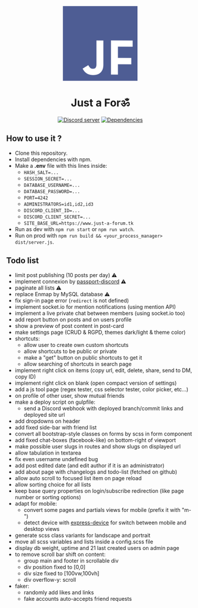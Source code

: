 <div align="center">
    <a href="https://just-a-forum.tk"><img src="./brand/logo_dark-blurple-white.png" width="200" alt="just-a-forum-logo" /></a>
    <h1> Just a Forॐ </h1>
  <p>
    <a href="https://discord.gg/3vC2XWK">
      <img src="https://img.shields.io/discord/507389389098188820?color=7289da&logo=discord&logoColor=white" alt="Discord server" /></a>
    <a href="https://david-dm.org/CamilleAbella/just-a-forum">
      <img src="https://img.shields.io/david/CamilleAbella/just-a-forum.svg?maxAge=3600" alt="Dependencies" /></a>
  </p>
</div>

## How to use it ?

- Clone this repository.
- Install dependencies with npm.
- Make a **.env** file with this lines inside:
    - `HASH_SALT=...`
    - `SESSION_SECRET=...`
    - `DATABASE_USERNAME=...`
    - `DATABASE_PASSWORD=...`
    - `PORT=4242`
    - `ADMINISTRATORS=id1,id2,id3`
    - `DISCORD_CLIENT_ID=...`
    - `DISCORD_CLIENT_SECRET=...`
    - `SITE_BASE_URL=https://www.just-a-forum.tk`
- Run as dev with `npm run start` or `npm run watch`.
- Run on prod with `npm run build && <your_process_manager> dist/server.js`.

## Todo list

- limit post publishing (10 posts per day) ⚠️
- implement connexion by [passport-discord](https://www.npmjs.com/package/passport-discord) ⚠️
- paginate all lists ⚠️
- replace Enmap by MySQL database ⚠️
- fix sign-in page error (`redirect` is not defined)
- implement socket.io for mention notifications (using mention API)
- implement a live private chat between members (using socket.io too)
- add report button on posts and on users profile
- show a preview of post content in post-card
- make settings page (CRUD & RGPD, themes dark/light & theme color)
- shortcuts:
    - allow user to create own custom shortcuts
    - allow shortcuts to be public or private
    - make a "get" button on public shortcuts to get it
    - allow searching of shortcuts in search page
- implement right click on items (copy url, edit, delete, share, send to DM, copy ID)
- implement right click on blank (open compact version of settings)
- add a js tool page (regex tester, css selector tester, color picker, etc...)
- on profile of other user, show mutual friends
- make a deploy script on gulpfile:
    - send a Discord webhook with deployed branch/commit links and deployed site url
- add dropdowns on header
- add fixed side-bar with friend list
- convert all bootstrap-style classes on forms by scss in form component
- add fixed chat-boxes (facebook-like) on bottom-right of viewport
- make possible user slugs in routes and show slugs on displayed url
- allow tabulation in textarea
- fix even username undefined bug
- add post edited date (and edit author if it is an administrator)
- add about page with changelogs and todo-list (fetched on github)
- allow auto scroll to focused list item on page reload
- allow sorting choice for all lists
- keep base query properties on login/subscribe redirection (like page number or sorting options)
- adapt for mobile:
    - convert some pages and partials views for mobile (prefix it with "m-")
    - detect device with [express-device](https://www.npmjs.com/package/express-device) for switch between mobile and desktop views
- generate scss class variants for landscape and portrait
- move all scss variables and lists inside a config.scss file
- display db weight, uptime and 21 last created users on admin page
- to remove scroll bar shift on content:
    - group main and footer in scrollable div
    - div position fixed to [0,0]
    - div size fixed to [100vw,100vh]
    - div overflow-y: scroll
- faker:
    - randomly add likes and links
    - fake accounts auto-accepts friend requests
    
